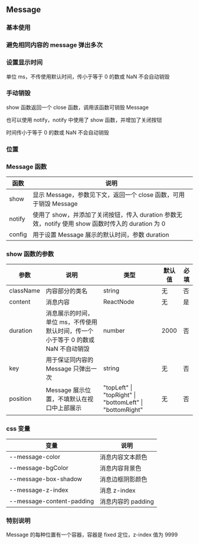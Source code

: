 ## Message

### 基本使用

<code src="../demo/message/message1.tsx"></code>

### 避免相同内容的 message 弹出多次

<code src="../demo/message/message2.tsx"></code>

### 设置显示时间

单位 ms，不传使用默认时间，传小于等于 0 的数或 NaN 不会自动销毁

<code src="../demo/message/message3.tsx"></code>

### 手动销毁

show 函数返回一个 close 函数，调用该函数可销毁 Message

也可以使用 notify，notify 中使用了 show 函数，并增加了关闭按钮

时间传小于等于 0 的数或 NaN 不会自动销毁

<code src="../demo/message/message4.tsx"></code>

### 位置

<code src="../demo/message/message5.tsx"></code>

### Message 函数

| 函数   | 说明                                                                                               |
| ------ | -------------------------------------------------------------------------------------------------- |
| show   | 显示 Message，参数见下文，返回一个 close 函数，可用于销毁 Message                                  |
| notify | 使用了 show，并添加了关闭按钮，传入 duration 参数无效，notify 使用 show 函数时传入的 duration 为 0 |
| config | 用于设置 Message 展示的默认时间，参数 duration                                                     |

### show 函数的参数

| 参数      | 说明                                                                              | 类型                                                     | 默认值 | 必填 |
| --------- | --------------------------------------------------------------------------------- | -------------------------------------------------------- | ------ | ---- |
| className | 内容部分的类名                                                                    | string                                                   | 无     | 否   |
| content   | 消息内容                                                                          | ReactNode                                                | 无     | 是   |
| duration  | 消息展示的时间，单位 ms，不传使用默认时间，传一个小于等于 0 的数或 NaN 不自动销毁 | number                                                   | 2000   | 否   |
| key       | 用于保证同内容的 Message 只弹出一次                                               | string                                                   | 无     | 否   |
| position  | Message 展示位置，不填默认在视口中上部展示                                        | "topLeft" \| "topRight" \| "bottomLeft" \| "bottomRight" | 无     | 否   |

### css 变量

| 变量                      | 说明               |
| ------------------------- | ------------------ |
| --message-color           | 消息内容文本颜色   |
| --message-bgColor         | 消息内容背景色     |
| --message-box-shadow      | 消息边框阴影颜色   |
| --message-z-index         | 消息 z-index       |
| --message-content-padding | 消息内容的 padding |

### 特别说明

Message 的每种位置有一个容器，容器是 fixed 定位，z-index 值为 9999
